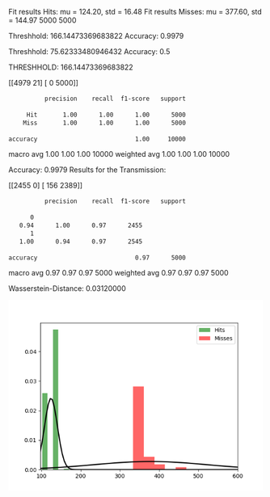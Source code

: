 Fit results Hits: mu = 124.20,  std = 16.48
Fit results Misses: mu = 377.60,  std = 144.97
5000
5000

Threshhold:  166.14473369683822 
Accuracy:  0.9979

Threshhold:  75.62333480946432 
Accuracy:  0.5


THRESHHOLD:  166.14473369683822

 [[4979   21]
 [   0 5000]] 

              precision    recall  f1-score   support

         Hit       1.00      1.00      1.00      5000
        Miss       1.00      1.00      1.00      5000

    accuracy                           1.00     10000
   macro avg       1.00      1.00      1.00     10000
weighted avg       1.00      1.00      1.00     10000

Accuracy:  0.9979
Results for the Transmission:

 [[2455    0]
 [ 156 2389]] 

              precision    recall  f1-score   support

          0
       0.94      1.00      0.97      2455
          1
       1.00      0.94      0.97      2545

    accuracy                           0.97      5000
   macro avg       0.97      0.97      0.97      5000
weighted avg       0.97      0.97      0.97      5000

Wasserstein-Distance: 0.03120000

![image](Figure_1.png)